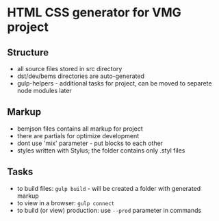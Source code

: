 # HTML CSS generator for VMG project

## Structure

- all source files stored in src directory
- dst/dev/bems directories are auto-generated
- gulp-helpers - additional tasks for project, can be moved to separete node modules later

## Markup
- bemjson files contains all markup for project
- there are partials for optimize development
- dont use 'mix' parameter - put blocks to each other
- styles written with Stylus; the folder contains only .styl files

## Tasks
- to build files: ```gulp build``` - will be created a folder with generated markup
- to view in a browser: ```gulp connect```
- to build (or view) production: use ```--prod``` parameter in commands
